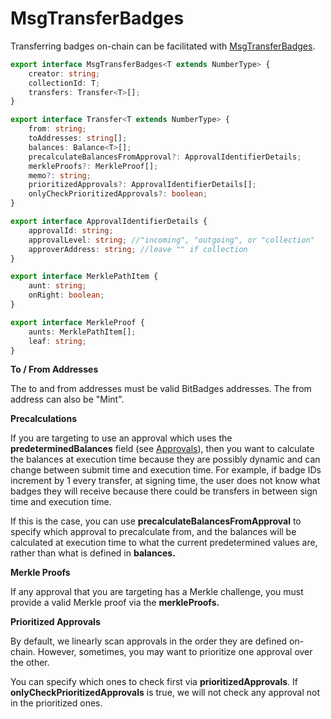 # MsgTransferBadges

Transferring badges on-chain can be facilitated with [MsgTransferBadges](https://bitbadges.github.io/bitbadgesjs/classes/MsgTransferBadges.html).

```typescript
export interface MsgTransferBadges<T extends NumberType> {
    creator: string;
    collectionId: T;
    transfers: Transfer<T>[];
}

export interface Transfer<T extends NumberType> {
    from: string;
    toAddresses: string[];
    balances: Balance<T>[];
    precalculateBalancesFromApproval?: ApprovalIdentifierDetails;
    merkleProofs?: MerkleProof[];
    memo?: string;
    prioritizedApprovals?: ApprovalIdentifierDetails[];
    onlyCheckPrioritizedApprovals?: boolean;
}

export interface ApprovalIdentifierDetails {
    approvalId: string;
    approvalLevel: string; //"incoming", "outgoing", or "collection"
    approverAddress: string; //leave "" if collection
}

export interface MerklePathItem {
    aunt: string;
    onRight: boolean;
}

export interface MerkleProof {
    aunts: MerklePathItem[];
    leaf: string;
}
```

**To / From Addresses**

The to and from addresses must be valid BitBadges addresses. The from address can also be "Mint".

**Precalculations**

If you are targeting to use an approval which uses the **predeterminedBalances** field (see [Approvals](../../../core-concepts/balances-transfers/approval-criteria/)), then you want to calculate the balances at execution time because they are possibly dynamic and can change between submit time and execution time. For example, if badge IDs increment by 1 every transfer, at signing time, the user does not know what badges they will receive because there could be transfers in between sign time and execution time.

If this is the case, you can use **precalculateBalancesFromApproval** to specify which approval to precalculate from, and the balances will be calculated at execution time to what the current predetermined values are, rather than what is defined in **balances.**

**Merkle Proofs**

If any approval that you are targeting has a Merkle challenge, you must provide a valid Merkle proof via the **merkleProofs.**

**Prioritized Approvals**

By default, we linearly scan approvals in the order they are defined on-chain. However, sometimes, you may want to prioritize one approval over the other.

You can specify which ones to check first via **prioritizedApprovals**. If **onlyCheckPrioritizedApprovals** is true, we will not check any approval not in the prioritized ones.
